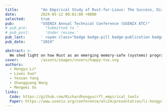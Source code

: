 ```yaml
---
title:          "An Empirical Study of Rust-for-Linux: The Success, Dissatisfaction, and Compromise"
date:           2024-05-12 00:01:00 +0800
selected:       true
pub:            "USENIX Annual Technical Conference (USENIX ATC)"
# pub_pre:        "Submitted to "
# pub_post:       'Under review.'
pub_last:       ' <span class="badge badge-pill badge-publication badge-success">Best Paper Award</span>'
pub_date:       "2024"

abstract: >-
  We shed light on how Rust as an emerging memory-safe (systems) programming language blends with Linux kernel -- an old, giant legacy. 
cover:          /assets/images/covers/happy-tux.svg
authors:
  - Hongyu Li* 
  - Liwei Guo* 
  - Yexuan Yang
  - Shangguang Wang
  - Mengwei Xu
links:
  Code: https://github.com/Richardhongyu/rfl_empirical_tools
  Paper: https://www.usenix.org/conference/atc24/presentation/li-hongyu
---
```

